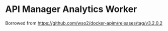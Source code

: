 # API Manager Analytics Worker

Borrowed from https://github.com/wso2/docker-apim/releases/tag/v3.2.0.2
